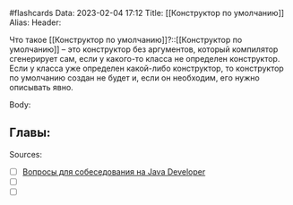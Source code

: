#flashcards
Data: 2023-02-04 17:12
Title: [[Конструктор по умолчанию]]
Alias:
Header:

Что такое [[Конструктор по умолчанию]]?::[[Конструктор по умолчанию]] – это конструктор без аргументов, который компилятор сгенерирует сам, если у какого-то класса не определен конструктор. Если у класса уже определен какой-либо конструктор, то конструктор по умолчанию создан не будет и, если он необходим, его нужно описывать явно.
<!--SR:!2023-11-03,10,610-->



Body:




Главы:
-


Sources:
- [ ] [Вопросы для собеседования на Java Developer](https://github.com/enhorse/java-interview/blob/master/README.md#%D0%9E%D0%9E%D0%9F)
- [ ] []()
- [ ] []()
